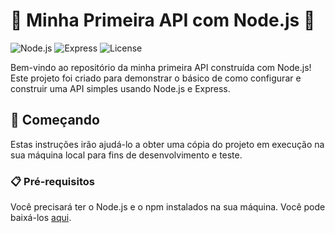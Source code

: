 # 🌟 Minha Primeira API com Node.js 🌟

![Node.js](https://img.shields.io/badge/Node.js-16.x-brightgreen)
![Express](https://img.shields.io/badge/Express-4.x-blue)
![License](https://img.shields.io/badge/License-MIT-yellow)

Bem-vindo ao repositório da minha primeira API construída com Node.js! Este projeto foi criado para demonstrar o básico de como configurar e construir uma API simples usando Node.js e Express.

## 🚀 Começando

Estas instruções irão ajudá-lo a obter uma cópia do projeto em execução na sua máquina local para fins de desenvolvimento e teste.

### 📋 Pré-requisitos

Você precisará ter o Node.js e o npm instalados na sua máquina. Você pode baixá-los [aqui](https://nodejs.org/).